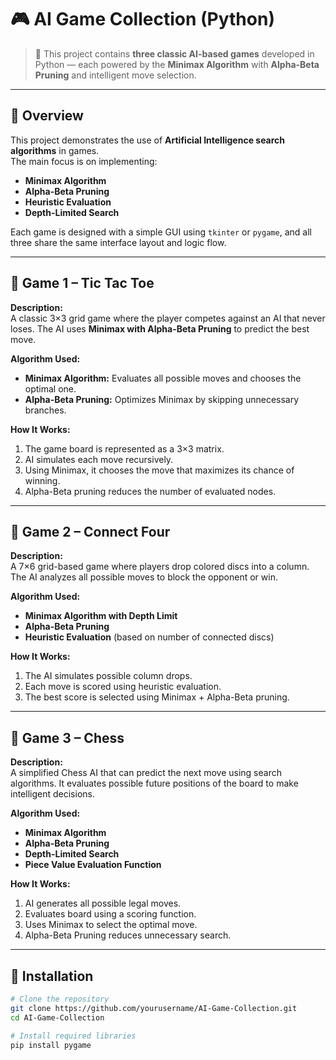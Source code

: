 # 🎮 AI Game Collection (Python)

> 🤖 This project contains **three classic AI-based games** developed in Python — each powered by the **Minimax Algorithm** with **Alpha-Beta Pruning** and intelligent move selection.

---


## 🧠 Overview

This project demonstrates the use of **Artificial Intelligence search algorithms** in games.  
The main focus is on implementing:
- **Minimax Algorithm**
- **Alpha-Beta Pruning**
- **Heuristic Evaluation**
- **Depth-Limited Search**

Each game is designed with a simple GUI using `tkinter` or `pygame`, and all three share the same interface layout and logic flow.

---

## 🎯 Game 1 – Tic Tac Toe

**Description:**  
A classic 3×3 grid game where the player competes against an AI that never loses. The AI uses **Minimax with Alpha-Beta Pruning** to predict the best move.

**Algorithm Used:**  
- **Minimax Algorithm:** Evaluates all possible moves and chooses the optimal one.  
- **Alpha-Beta Pruning:** Optimizes Minimax by skipping unnecessary branches.

**How It Works:**
1. The game board is represented as a 3×3 matrix.
2. AI simulates each move recursively.
3. Using Minimax, it chooses the move that maximizes its chance of winning.
4. Alpha-Beta pruning reduces the number of evaluated nodes.

---

## 🎯 Game 2 – Connect Four

**Description:**  
A 7×6 grid-based game where players drop colored discs into a column. The AI analyzes all possible moves to block the opponent or win.

**Algorithm Used:**  
- **Minimax Algorithm with Depth Limit**  
- **Alpha-Beta Pruning**  
- **Heuristic Evaluation** (based on number of connected discs)

**How It Works:**
1. The AI simulates possible column drops.
2. Each move is scored using heuristic evaluation.
3. The best score is selected using Minimax + Alpha-Beta pruning.

---

## 🎯 Game 3 – Chess

**Description:**  
A simplified Chess AI that can predict the next move using search algorithms. It evaluates possible future positions of the board to make intelligent decisions.

**Algorithm Used:**  
- **Minimax Algorithm**
- **Alpha-Beta Pruning**
- **Depth-Limited Search**
- **Piece Value Evaluation Function**

**How It Works:**
1. AI generates all possible legal moves.
2. Evaluates board using a scoring function.
3. Uses Minimax to select the optimal move.
4. Alpha-Beta Pruning reduces unnecessary search.

---

## 🧰 Installation

```bash
# Clone the repository
git clone https://github.com/yourusername/AI-Game-Collection.git
cd AI-Game-Collection

# Install required libraries
pip install pygame
